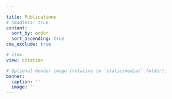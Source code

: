 ```yaml
---
    
title: Publications
# headless: true
content:
  sort_by: order
  sort_ascending: true
cms_exclude: true

# View.
view: citation

# Optional header image (relative to `static/media/` folder).
banner:
  caption: ''
  image: ''
---
```

